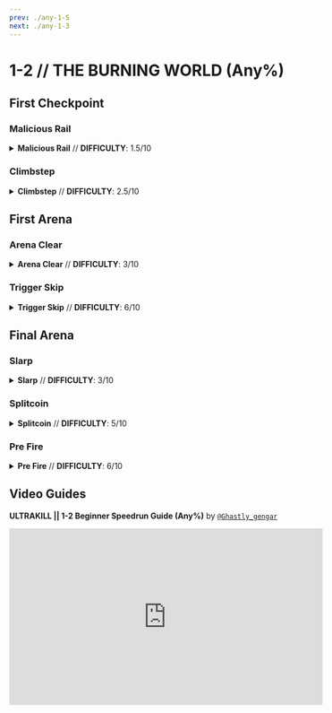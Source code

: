 ```yaml
---
prev: ./any-1-S
next: ./any-1-3
---
```


# 1-2 // THE BURNING WORLD (Any%)

## First Checkpoint

<div class="hidden-header">

### Malicious Rail

</div>

<details class="easy">
    <summary>
        <b>Malicious Rail</b> // <b>DIFFICULTY</b>: 1.5/10
    </summary>
    <p>
      Start off by doing a <a href="/speedrun-tech#slam-storage">Slam Store</a> in the entrance hallway, then slide until you are out from under the central structure, then fire the malicious rail cannon down to boost up and then dash to the checkpoint.
      <video width="735" height="auto" loop controls muted>
        <source src="https://i.imgur.com/BFVOgez.mp4" type="video/mp4">
    </video>
    </p>
</details>

<div class="hidden-header">

### Climbstep

</div>

<details class="easy">
    <summary>
        <b>Climbstep</b> // <b>DIFFICULTY</b>: 2.5/10
    </summary>
    <p>
      Start off by doing a <a href="/speedrun-tech#slam-storage">Slam Store</a> in the entrance hallway then <a href="/speedrun-tech#dives">Dive</a>, when you land <a href="/speedrun-tech#dives">Dive</a> again and hold slide.
      </p>
      <p>
      This will cause you to boost off of the central structure and go straight to the door.
       </p>
      <p>
      Slam and dash jump to the checkpoint.
      <video width="735" height="auto" loop controls muted>
        <source src="https://i.imgur.com/iv5CBGf.mp4" type="video/mp4">
    </video>
      </p>
      <p>
<div class="tips">
    <div class="tips-header">
        <i class="fa-solid fa-circle-exclamation"></i>
        Note
    </div>
    Getting this to work correctly is very inconsistent and essentially random.
</div>
    </p>
</details>

## First Arena

<div class="hidden-header">

### Arena Clear

</div>

<details class="easy">
    <summary>
        <b>Arena Clear</b> // <b>DIFFICULTY</b>: 3/10
    </summary>
    <p>
      Dash forward and fire a blue saw to charge the oversaw and fire it at the middle of the skull on the locked door, this will kill the drones in the second wave.
      Stand in the middle of the room, charge an overpump, and use a knuckleblaster shockwave to clear out some of the filth, then use an <a href="/speedrun-tech#overpump-dodge">Overpump Dodge</a> for the rest.
      </p>
      <p>
      Shoot a rocket down one of the tunnels and freeze it as close to the back wall as you can, creating a rocket trap to kill the schisms.
      </p>
      <p>
      Fire malicious rail cannon at the back wall on the other side of the room to kill the schisms.
      </p>
      <p>
      Dash slide through the door diagonally as it opens, then jump and knuckleblast the breakable wall, dash through the hole, then dash slide and use jumpstart to open the shortcut.
      </p>
      <p>
      Slam down then dash to the checkpoint.
      <video width="735" height="auto" loop controls muted>
        <source src="https://i.imgur.com/cVjELd4.mp4" type="video/mp4">
    </video>
    </p>
</details>

<div class="hidden-header">

### Trigger Skip

</div>

<details class="medium">
    <summary>
        <b>Trigger Skip</b> // <b>DIFFICULTY</b>: 6/10
    </summary>
    <p>
      to be added
    </p>
</details>

## Final Arena

<div class="hidden-header">

### Slarp 

</div>

<details class="easy">
    <summary>
        <b>Slarp</b> // <b>DIFFICULTY</b>: 3/10
    </summary>
    <p>
      Dash to the side of the cerberus statue and <a href="/speedrun-tech#/speedrun-tech.html#ce-boost-core-eject-boost)">CE Boost</a>, slide as you land fire the slab shooter to kill both streetcleaners.
      </p>
      <p>
      Fire a blue saw to charge the overheat, then fire an oversaw where the second set of streetcleaners spawn.
      </p>
      <p>
      Jump and <a href="/speedrun-tech#nukes">Nuke</a> the center of the room as the second wave spawns.
      </p>
      <p>
      Dash to the red door and <a href="/speedrun-tech#slideways-exit">Slideways Exit</a>.
    </p>
</details>

<div class="hidden-header">

### Splitcoin

</div>

<details class="medium">
    <summary>
        <b>Splitcoin</b> // <b>DIFFICULTY</b>: 5/10
    </summary>
    <p>
      <a href="/speedrun-tech#dsj(dash-slide-jump)">DSJ</a> around the cerberus statue, and slam jump right before landing, look up at a 45 degree angle, and throw a coin, then splitcoin it to kill both streetcleaners.
      </p>
      <p>
      Stand in the center of the room and charge the slab sharpshooter, aiming at where one of the two streetcleaners in the second wave will spawn, as soon as it does fire the sharpshooter.
      </p>
      <p>
      Jump and <a href="/speedrun-tech#nukes">Nuke</a> the center of the room.
      </p>
      <p>
      Dash to the red door and <a href="/speedrun-tech#slideways-exit">Slideways Exit</a>.
      <video width="735" height="auto" loop controls muted>
        <source src="https://i.imgur.com/KRzh2H0.mp4" type="video/mp4">
    </video>
    </p>
</details>

<div class="hidden-header">

### Pre Fire

</div>

<details class="medium">
    <summary>
        <b>Pre Fire</b> // <b>DIFFICULTY</b>: 6/10
    </summary>
    <p>
      <a href="/speedrun-tech#dsj(dash-slide-jump)">DSJ</a> around the cerberus statue, and slam jump right before landing, look up at a 45 degree angle, and throw a coin, then splitcoin it to kill both streetcleaners.
      </p>
      <p>
      Stand in the center of the room and launch a core eject straight up, aim at where one of the two streetcleaners in the second wave will spawn and charge the slab sharpshooter, as soon as it does fire the sharpshooter.
      </p>
      <p>
      Look up and fire malicious rail at the core to perform a <a href="/speedrun-tech#nuke">Nuke</a> clearing the rest of room.
      </p>
      <p>
      Dash to the red door and <a href="/speedrun-tech#slideways-exit">Slideways Exit</a>.
    </p>
</details>

## Video Guides
<b>ULTRAKILL || 1-2 Beginner Speedrun Guide (Any%)</b> by <a href="https://www.youtube.com/@ghastly_gengar/videos"><code>@Ghastly_gengar</code></a>
<iframe width="560" height="315" src="https://www.youtube.com/embed/Bjn2ftfqBnA" frameborder="0" allow="accelerometer; autoplay; clipboard-write; encrypted-media; gyroscope; picture-in-picture" allowfullscreen></iframe>